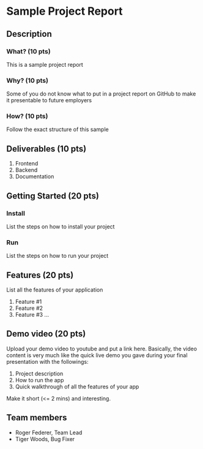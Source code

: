 # Sample Project Report

## Description
### What? (10 pts)

This is a sample project report

### Why? (10 pts)

Some of you do not know what to put in a project report on GitHub to make it presentable to future employers

### How? (10 pts)

Follow the exact structure of this sample

## Deliverables (10 pts)

1. Frontend
2. Backend 
3. Documentation 

## Getting Started (20 pts)
### Install
List the steps on how to install your project
### Run
List the steps on how to run your project

## Features (20 pts)
List all the features of your application
1. Feature #1
2. Feature #2
3. Feature #3 
...

## Demo video (20 pts)

Upload your demo video to youtube and put a link here. Basically, the video content is very much like the quick live demo you gave during your final presentation with the followings:
1. Project description
2. How to run the app
3. Quick walkthrough of all the features of your app

Make it short (<= 2 mins) and interesting.

## Team members

* Roger Federer, Team Lead
* Tiger Woods, Bug Fixer

